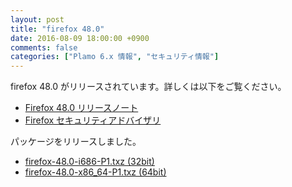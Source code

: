 ```yaml
---
layout: post
title: "firefox 48.0"
date: 2016-08-09 18:00:00 +0900
comments: false
categories: ["Plamo 6.x 情報", "セキュリティ情報"]
---
```

firefox 48.0 がリリースされています。詳しくは以下をご覧ください。

* [Firefox 48.0 リリースノート](http://www.mozilla.jp/firefox/48.0/releasenotes/)
* [Firefox セキュリティアドバイザリ](http://www.mozilla-japan.org/security/known-vulnerabilities/firefox.html)

パッケージをリリースしました。

* [firefox-48.0-i686-P1.txz (32bit)](ftp://plamo.linet.gr.jp/pub/Plamo-6.x/x86/plamo/04_xapps/firefox-48.0-i686-P1.txz)
* [firefox-48.0-x86_64-P1.txz (64bit)](ftp://plamo.linet.gr.jp/pub/Plamo-6.x/x86_64/plamo/04_xapps/firefox-48.0-x86_64-P1.txz)
